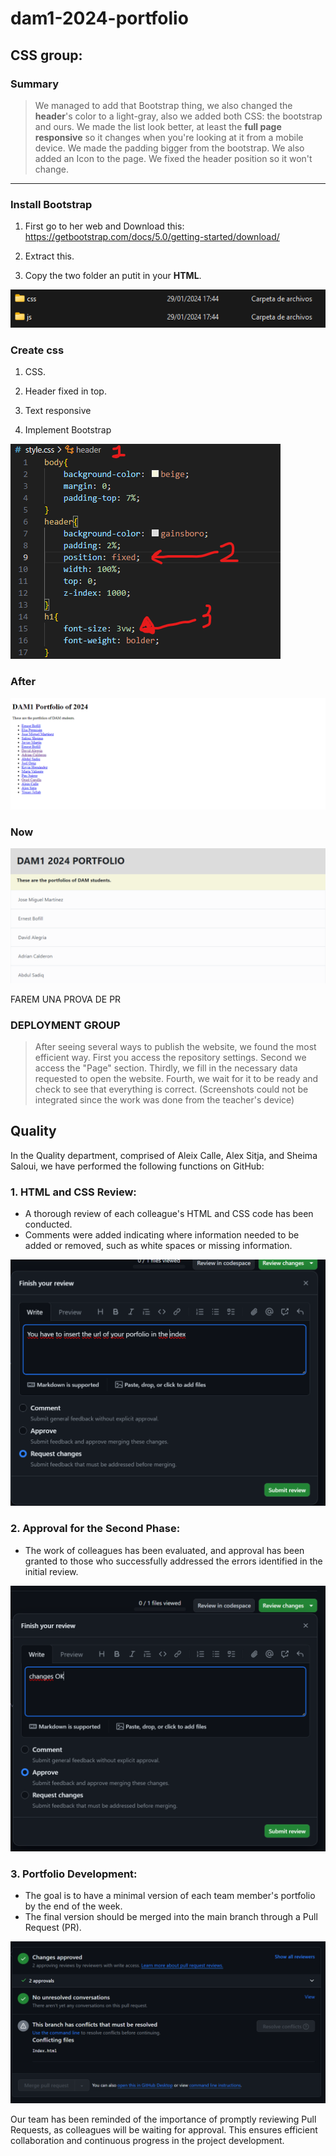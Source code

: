 # dam1-2024-portfolio

## CSS group:

### Summary
>We managed to add that Bootstrap thing, we also changed the **header**'s color to a light-gray, also we added both CSS: the bootstrap and ours. We made the list look better, at least the **full page responsive** so it changes when you're looking at it from a mobile device. We made the padding bigger from the bootstrap. We also added an Icon to the page. We fixed the header position so it won't change.
---
### Install Bootstrap
1. First go to her web and Download this: https://getbootstrap.com/docs/5.0/getting-started/download/

2. Extract this.

3. Copy the two folder an putit in your **HTML**.

![css1](css1.png)

### Create css
1. CSS.

2. Header fixed in top.

3. Text responsive

4. Implement Bootstrap

![css2](css2.png)

### After

![css4](css4.png)

### Now

![css3](css3.png)

FAREM UNA PROVA DE PR

### DEPLOYMENT GROUP

>After seeing several ways to publish the website, we found the most efficient way. First you access the repository settings. Second we access the "Page" section. Thirdly, we fill in the necessary data requested to open the website. Fourth, we wait for it to be ready and check to see that everything is correct.
(Screenshots could not be integrated since the work was done from the teacher's device)


## Quality

In the Quality department, comprised of Aleix Calle, Alex Sitja, and Sheima Saloui, we have performed the following functions on GitHub:

### 1. HTML and CSS Review:
- A thorough review of each colleague's HTML and CSS code has been conducted.
- Comments were added indicating where information needed to be added or removed, such as white spaces or missing information.

![Qty1](Qty1.png)

### 2. Approval for the Second Phase:
- The work of colleagues has been evaluated, and approval has been granted to those who successfully addressed the errors identified in the initial review.

![Qty2](Qty2.png)


### 3. Portfolio Development:
- The goal is to have a minimal version of each team member's portfolio by the end of the week.
- The final version should be merged into the main branch through a Pull Request (PR).

![Qty3](Qty3.png)

Our team has been reminded of the importance of promptly reviewing Pull Requests, as colleagues will be waiting for approval. This ensures efficient collaboration and continuous progress in the project development.

